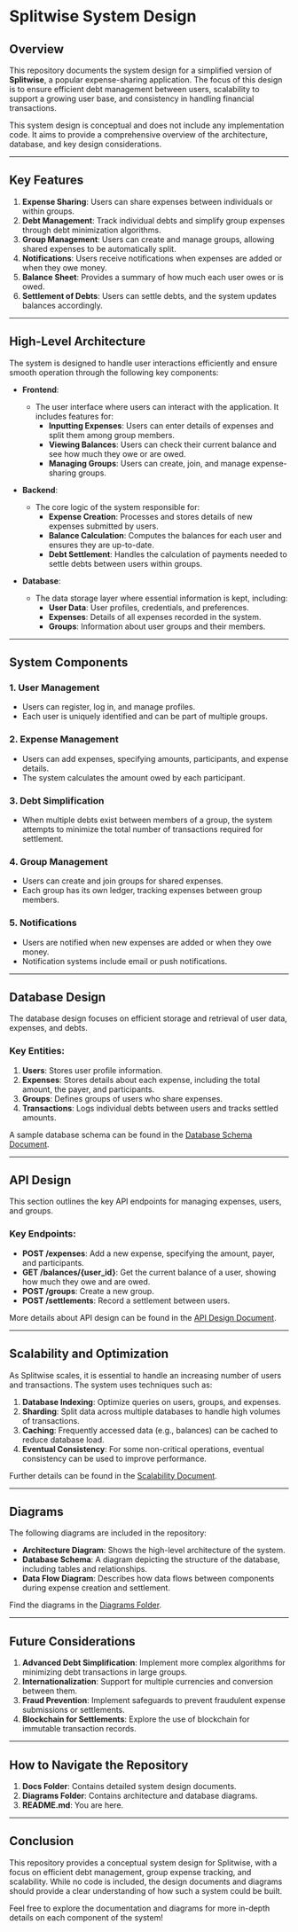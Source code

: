 # Splitwise System Design

## Overview
This repository documents the system design for a simplified version of **Splitwise**, a popular expense-sharing application. The focus of this design is to ensure efficient debt management between users, scalability to support a growing user base, and consistency in handling financial transactions.

This system design is conceptual and does not include any implementation code. It aims to provide a comprehensive overview of the architecture, database, and key design considerations.

---

## Key Features

1. **Expense Sharing**: Users can share expenses between individuals or within groups.
2. **Debt Management**: Track individual debts and simplify group expenses through debt minimization algorithms.
3. **Group Management**: Users can create and manage groups, allowing shared expenses to be automatically split.
4. **Notifications**: Users receive notifications when expenses are added or when they owe money.
5. **Balance Sheet**: Provides a summary of how much each user owes or is owed.
6. **Settlement of Debts**: Users can settle debts, and the system updates balances accordingly.

---

## High-Level Architecture

The system is designed to handle user interactions efficiently and ensure smooth operation through the following key components:

- **Frontend**: 
  - The user interface where users can interact with the application. It includes features for:
    - **Inputting Expenses**: Users can enter details of expenses and split them among group members.
    - **Viewing Balances**: Users can check their current balance and see how much they owe or are owed.
    - **Managing Groups**: Users can create, join, and manage expense-sharing groups.

- **Backend**: 
  - The core logic of the system responsible for:
    - **Expense Creation**: Processes and stores details of new expenses submitted by users.
    - **Balance Calculation**: Computes the balances for each user and ensures they are up-to-date.
    - **Debt Settlement**: Handles the calculation of payments needed to settle debts between users within groups.

- **Database**: 
  - The data storage layer where essential information is kept, including:
    - **User Data**: User profiles, credentials, and preferences.
    - **Expenses**: Details of all expenses recorded in the system.
    - **Groups**: Information about user groups and their members.



---

## System Components

### 1. **User Management**
   - Users can register, log in, and manage profiles.
   - Each user is uniquely identified and can be part of multiple groups.
   
### 2. **Expense Management**
   - Users can add expenses, specifying amounts, participants, and expense details.
   - The system calculates the amount owed by each participant.

### 3. **Debt Simplification**
   - When multiple debts exist between members of a group, the system attempts to minimize the total number of transactions required for settlement.

### 4. **Group Management**
   - Users can create and join groups for shared expenses.
   - Each group has its own ledger, tracking expenses between group members.

### 5. **Notifications**
   - Users are notified when new expenses are added or when they owe money.
   - Notification systems include email or push notifications.

---

## Database Design

The database design focuses on efficient storage and retrieval of user data, expenses, and debts.

### Key Entities:
1. **Users**: Stores user profile information.
2. **Expenses**: Stores details about each expense, including the total amount, the payer, and participants.
3. **Groups**: Defines groups of users who share expenses.
4. **Transactions**: Logs individual debts between users and tracks settled amounts.

A sample database schema can be found in the [Database Schema Document](./Docs/database-schema.md).

---

## API Design

This section outlines the key API endpoints for managing expenses, users, and groups.

### Key Endpoints:
- **POST /expenses**: Add a new expense, specifying the amount, payer, and participants.
- **GET /balances/{user_id}**: Get the current balance of a user, showing how much they owe and are owed.
- **POST /groups**: Create a new group.
- **POST /settlements**: Record a settlement between users.

More details about API design can be found in the [API Design Document](./Docs/api-design.md).

---

## Scalability and Optimization

As Splitwise scales, it is essential to handle an increasing number of users and transactions. The system uses techniques such as:
1. **Database Indexing**: Optimize queries on users, groups, and expenses.
2. **Sharding**: Split data across multiple databases to handle high volumes of transactions.
3. **Caching**: Frequently accessed data (e.g., balances) can be cached to reduce database load.
4. **Eventual Consistency**: For some non-critical operations, eventual consistency can be used to improve performance.

Further details can be found in the [Scalability Document](./Docs/scalability.md).

---

## Diagrams

The following diagrams are included in the repository:
- **Architecture Diagram**: Shows the high-level architecture of the system.
- **Database Schema**: A diagram depicting the structure of the database, including tables and relationships.
- **Data Flow Diagram**: Describes how data flows between components during expense creation and settlement.

Find the diagrams in the [Diagrams Folder](./Diagrams).

---

## Future Considerations

1. **Advanced Debt Simplification**: Implement more complex algorithms for minimizing debt transactions in large groups.
2. **Internationalization**: Support for multiple currencies and conversion between them.
3. **Fraud Prevention**: Implement safeguards to prevent fraudulent expense submissions or settlements.
4. **Blockchain for Settlements**: Explore the use of blockchain for immutable transaction records.

---

## How to Navigate the Repository

1. **Docs Folder**: Contains detailed system design documents.
2. **Diagrams Folder**: Contains architecture and database diagrams.
3. **README.md**: You are here.

---

## Conclusion

This repository provides a conceptual system design for Splitwise, with a focus on efficient debt management, group expense tracking, and scalability. While no code is included, the design documents and diagrams should provide a clear understanding of how such a system could be built.

Feel free to explore the documentation and diagrams for more in-depth details on each component of the system!
